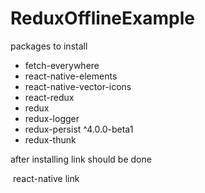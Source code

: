 # ReduxOfflineExample

packages to install
* fetch-everywhere
* react-native-elements 
* react-native-vector-icons
* react-redux
* redux
* redux-logger
* redux-persist ^4.0.0-beta1
* redux-thunk

after installing link should be done

 react-native link

